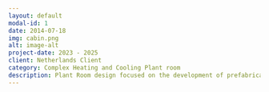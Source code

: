 ```yaml
---
layout: default
modal-id: 1
date: 2014-07-18
img: cabin.png
alt: image-alt
project-date: 2023 - 2025
client: Netherlands Client
category: Complex Heating and Cooling Plant room
description: Plant Room design focused on the development of prefabricated skid systems, incorporating essential components such as pumps for a client in the Netherlands.
---
```

